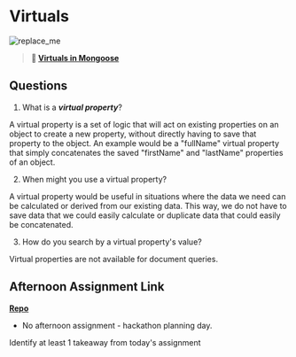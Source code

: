 # Virtuals

![replace_me](https://codeworks.blob.core.windows.net/public/assets/img/illustrations/placeholder.svg)

> **📖 [Virtuals in Mongoose](https://codeworksacademy.com/fs-student-guide/resources/wk5/04-Virtuals)**

## Questions

1. What is a ***virtual property***?

A virtual property is a set of logic that will act on existing properties on an object to create a new property, without directly having to save that property to the object. An example would be a "fullName" virtual property that simply concatenates the saved "firstName" and "lastName" properties of an object.

2. When might you use a virtual property?

A virtual property would be useful in situations where the data we need can be calculated or derived from our existing data. This way, we do not have to save data that we could easily calculate or duplicate data that could easily be concatenated.

3. How do you search by a virtual property's value?

Virtual properties are not available for document queries.

## Afternoon Assignment Link

**[Repo](https://github.com/ElizabethKeyes/<ASSIGNMENT_REPO>)**

* No afternoon assignment - hackathon planning day.


Identify at least 1 takeaway from today's assignment
